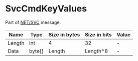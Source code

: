# SvcCmdKeyValues

Part of [NET/SVC](/classes/netsvc.md) message.

| Name | Type | Size in bytes | Size in bits | Value |
| --- | --- | --- | --- | --- |
| Length | int | 4 | 32 | - |
| Data | byte[] | Length | Length*8 | - |
